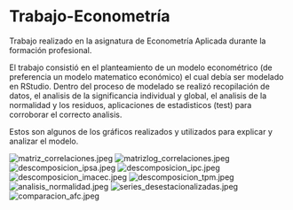 # Trabajo-Econometría
Trabajo realizado en la asignatura de Econometría Aplicada durante la formación profesional.

El trabajo consistió en el planteamiento de un modelo econométrico (de preferencia un modelo matematico económico) el cual debía ser modelado en RStudio. Dentro del proceso de modelado se realizó recopilación de datos, el analisis de la significancia individual y global, el analisis de la normalidad y los residuos, aplicaciones de estadisticos (test) para corroborar el correcto analisis.

Estos son algunos de los gráficos realizados y utilizados para explicar y analizar el modelo.

![matriz_correlaciones.jpeg](https://raw.githubusercontent.com/Nicolas-Tolosa/Trabajo-Econometria/main/matriz_correlaciones.jpeg)
![matrizlog_correlaciones.jpeg](https://raw.githubusercontent.com/Nicolas-Tolosa/Trabajo-Econometria/main/matrizlog_correlaciones.jpeg)
![descomposicion_ipsa.jpeg](https://raw.githubusercontent.com/Nicolas-Tolosa/Trabajo-Econometria/main/descomposicion_ipsa.jpeg)
![descomposicion_ipc.jpeg](https://raw.githubusercontent.com/Nicolas-Tolosa/Trabajo-Econometria/main/descomposicion_ipc.jpeg)
![descomposicion_imacec.jpeg](https://raw.githubusercontent.com/Nicolas-Tolosa/Trabajo-Econometria/main/descomposicion_imacec.jpeg)
![descomposicion_tpm.jpeg](https://raw.githubusercontent.com/Nicolas-Tolosa/Trabajo-Econometria/main/descomposicion_tpm.jpeg)
![analisis_normalidad.jpeg](https://raw.githubusercontent.com/Nicolas-Tolosa/Trabajo-Econometria/main/analisis_normalidad.jpeg)
![series_desestacionalizadas.jpeg](https://raw.githubusercontent.com/Nicolas-Tolosa/Trabajo-Econometria/main/series_desestacionalizadas.jpeg)
![comparacion_afc.jpeg](https://raw.githubusercontent.com/Nicolas-Tolosa/Trabajo-Econometria/main/comparacion_afc.jpeg)
